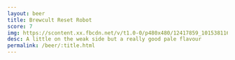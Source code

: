 ```yaml
---
layout: beer
title: Brewcult Reset Robot
score: 7
img: https://scontent.xx.fbcdn.net/v/t1.0-0/p480x480/12417859_10153811611533745_6524426791759855644_n.jpg?oh=07113b2b145ed633248a1354b4b2c611&oe=58BF0341
desc: A little on the weak side but a really good pale flavour
permalink: /beer/:title.html
---
```

